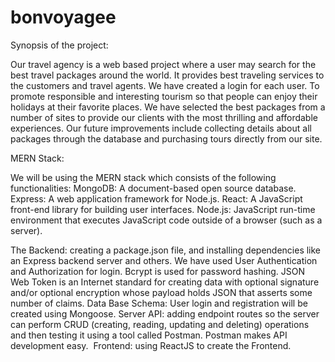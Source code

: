 # bonvoyagee
Synopsis of the project:


Our travel agency is a web based project where a user may search for the best travel packages around the world.
It provides best traveling services to the customers and travel agents.
We have created a login for each user.
To promote responsible and interesting tourism so that people can enjoy their holidays at their favorite places.
We have selected the best packages from a number of sites to provide our clients with the most thrilling and affordable experiences.
Our future improvements include collecting details about all packages through the database and purchasing tours directly from our site.



MERN Stack:


We will be using the MERN stack which consists of the following functionalities: 
MongoDB: A document-based open source database.
Express: A web application framework for Node.js.
React: A JavaScript front-end library for building user interfaces.
Node.js: JavaScript run-time environment that executes JavaScript code outside of a browser (such as a server).



The Backend: creating a package.json file, and installing dependencies like an Express backend server and others. We have used User Authentication and Authorization for login. Bcrypt is used for password hashing. JSON Web Token is an Internet standard for creating data with optional signature and/or optional encryption whose payload holds JSON that asserts some number of claims.
Data Base Schema: User login and registration will be created using Mongoose.
Server API: adding endpoint routes so the server can perform CRUD (creating, reading, updating and deleting) operations and then testing it using a tool called Postman. Postman makes API development easy. 
Frontend: using ReactJS to create the Frontend.



